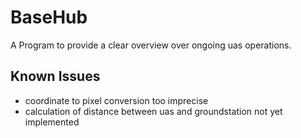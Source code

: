 # BaseHub
A Program to provide a clear overview over ongoing uas operations.

## Known Issues
- coordinate to pixel conversion too imprecise 
- calculation of distance between uas and groundstation not yet implemented
